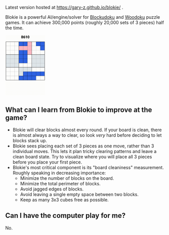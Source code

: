 Latest version hosted at https://gary-z.github.io/blokie/ .

Blokie is a powerful AI/engine/solver for [Blockudoku](https://play.google.com/store/apps/details?id=com.easybrain.block.puzzle.games) and [Woodoku](https://play.google.com/store/apps/details?id=com.tripledot.woodoku&hl=en_CA&gl=US) puzzle games. It can achieve 300,000 points (roughly 20,000 sets of 3 pieces) half the time.

<img style="width: 25%; height: 15%" src="/preview.gif?raw=true"/>


## What can I learn from Blokie to improve at the game?
- Blokie will clear blocks almost every round. If your board is clean, there is almost always a way to clear, so look *very* hard before deciding to let blocks stack up.
- Blokie sees placing each set of 3 pieces as one move, rather than 3 individual moves. This lets it plan tricky clearing patterns and leave a clean board state. Try to visualize where you will place all 3 pieces before you place your first piece.
- Blokie's most critical component is its "board cleaniness" measurement. Roughly speaking in decreasing importance:
  - Minimize the number of blocks on the board.
  - Minimize the total perimeter of blocks.
  - Avoid jagged edges of blocks.
  - Avoid leaving a single empty space between two blocks.
  - Keep as many 3x3 cubes free as possible.

## Can I have the computer play for me?
No.
